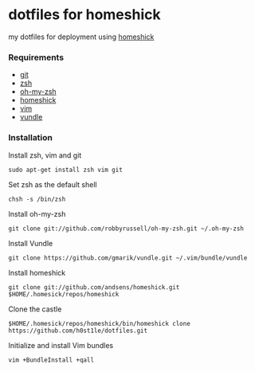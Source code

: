 dotfiles for homeshick
======================

my dotfiles for deployment using [homeshick](https://github.com/andsens/homeshick.git)

### Requirements
* [git](http://git-scm.com/)
* [zsh](http://www.zsh.org/)
* [oh-my-zsh](https://github.com/robbyrussell/oh-my-zsh.git)
* [homeshick](https://github.com/andsens/homeshick.git)
* [vim](http://www.vim.org/)
* [vundle](https://github.com/gmarik/vundle)

### Installation

Install zsh, vim and git

    sudo apt-get install zsh vim git

Set zsh as the default shell

	chsh -s /bin/zsh

Install oh-my-zsh

	git clone git://github.com/robbyrussell/oh-my-zsh.git ~/.oh-my-zsh

Install Vundle

	git clone https://github.com/gmarik/vundle.git ~/.vim/bundle/vundle

Install homeshick

	git clone git://github.com/andsens/homeshick.git $HOME/.homesick/repos/homeshick

Clone the castle

	$HOME/.homesick/repos/homeshick/bin/homeshick clone https://github.com/h0st1le/dotfiles.git

Initialize and install Vim bundles

    vim +BundleInstall +qall
